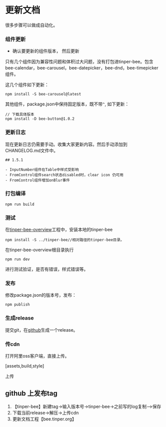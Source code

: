 # 更新文档

很多步骤可以做成自动化。

### 组件更新

- 确认要更新的组件版本， 然后更新

只有几个组件因为兼容性问题和体积过大问题，没有打包进tinper-bee。包含bee-calendar，bee-carousel，bee-datepicker，bee-dnd，bee-timepicker组件。

这几个组件如下更新：
```
npm install -S bee-carousel@latest
```

其他组件，package.json中保持固定版本，既不带`^`, 如下更新：

```
// 下载具体版本
npm install -D bee-button@1.0.2
```

### 更新日志

现在更新日志仍需要手动。收集大家更新内容。然后手动添加到CHANGELOG.md文件中。

```
## 1.5.1

- InputNumber组件在Table中样式受影响
- FromControl组件search状态disabled时，clear icon 仍可用
- FromControl组件增加onBlur事件
```

### 打包编译

```
npm run build
```

### 测试

在[tinper-bee-overview](https://github.com/tinper-bee/tinper-bee-overview.git)工程中，安装本地的tinper-bee

```
npm install -S ../tinper-bee//相对路径的tinper-bee目录。
```

在tinper-bee-overview根目录执行

```
npm run dev
```

进行测试验证，是否有错误，样式错误等。

### 发布

修改package.json的版本号，发布：
```
npm publish
```

### 生成release

提交git，在[github](https://github.com/iuap-design/tinper-bee/releases)生成一个release。

### 传cdn

打开阿里oss客户端，直接上传。

[assets,build,style]

上传

## github 上发布tag

1. 【tinper-bee】新建tag->输入版本号->tinper-bee->之前写的log复制-->保存
2. 下载当前release->解压->上传cdn
3. 更新文档工程【bee.tinper.org】